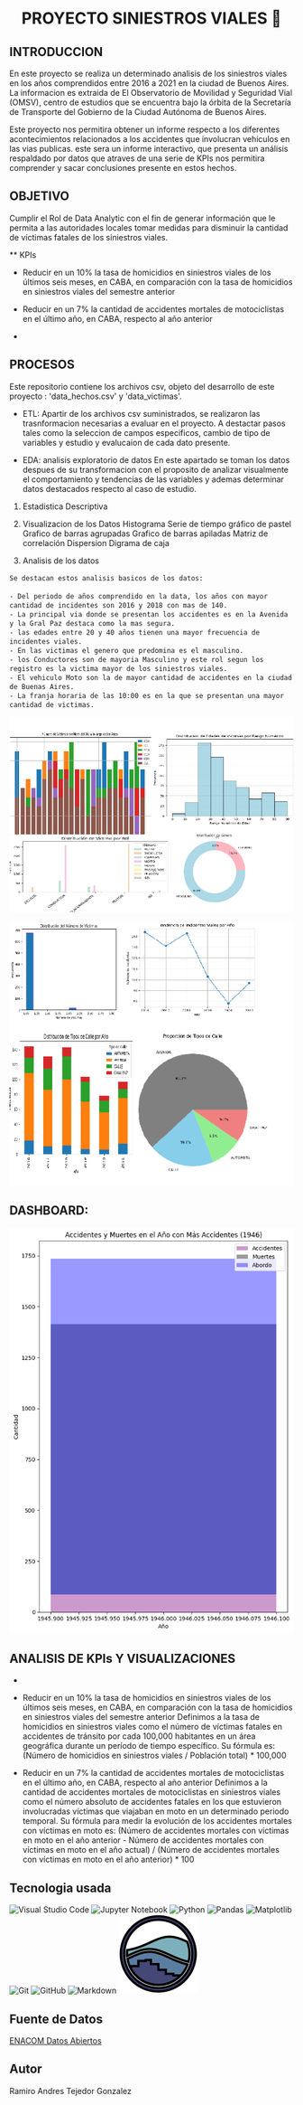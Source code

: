 <h1 align="center"> PROYECTO SINIESTROS VIALES 🚀</h1>

## INTRODUCCION
En este proyecto se realiza un determinado analisis de los siniestros viales en los años comprendidos entre
2016 a 2021 en la ciudad de Buenos Aires. La informacion es extraida de El Observatorio de Movilidad y Seguridad Vial (OMSV), centro de estudios que se encuentra bajo la órbita de la Secretaría de Transporte del Gobierno de la Ciudad Autónoma de Buenos Aires.

Este proyecto nos permitira obtener un informe respecto a los diferentes acontecimientos relacionados a los accidentes que involucran vehiculos en las vias publicas. este sera un informe interactivo, que presenta un análisis respaldado por datos que atraves de una serie de KPIs nos permitira comprender y sacar conclusiones presente en estos hechos.

## OBJETIVO

Cumplir el Rol de Data Analytic con el fin de generar información que le permita a las autoridades locales tomar medidas para disminuir la cantidad de víctimas fatales de los siniestros viales.


** KPIs

* Reducir en un 10% la tasa de homicidios en siniestros viales de los últimos seis meses, en CABA, en comparación con la tasa de homicidios en siniestros viales del semestre anterior

* Reducir en un 7% la cantidad de accidentes mortales de motociclistas en el último año, en CABA, respecto al año anterior

* 


## PROCESOS

Este repositorio contiene los archivos csv, objeto del desarrollo de este proyecto : 'data_hechos.csv' y 'data_victimas'.

 - ETL: Apartir de los archivos csv suministrados, se realizaron las trasnformacion necesarias a evaluar en el proyecto. A destactar pasos tales como la seleccion de campos especificos, cambio de tipo de variables y estudio y evalucaion de cada dato presente.

 - EDA: analisis exploratorio de datos
 En este apartado se toman los datos despues de su transformacion con el proposito de analizar visualmente el comportamiento y tendencias de las variables y ademas determinar datos destacados respecto al caso de estudio.
  1. Estadistica Descriptiva
  2. Visualizacion de los Datos
    Histograma
    Serie de tiempo
    gráfico de pastel
    Grafico de barras agrupadas
    Grafico de barras apiladas
    Matriz de correlación
    Dispersion
    Digrama de caja

  3. Analisis de los datos

    Se destacan estos analisis basicos de los datos:

    - Del periodo de años comprendido en la data, los años con mayor cantidad de incidentes son 2016 y 2018 con mas de 140. 
    - La principal via donde se presentan los accidentes es en la Avenida y la Gral Paz destaca como la mas segura.
    - las edades entre 20 y 40 años tienen una mayor frecuencia de incidentes viales.
    - En las victimas el genero que predomina es el masculino.
    - los Conductores son de mayoria Masculino y este rol segun los registro es la victima mayor de los siniestros viales.
    - El vehiculo Moto son la de mayor cantidad de accidentes en la ciudad de Buenas Aires.
    - La franja horaria de las 10:00 es en la que se presentan una mayor cantidad de victimas.

![Alt text](graficos1-1.png)

![Alt text](graficos-2.png)




 ## DASHBOARD: 
![Alt text](image.png)



 ## ANALISIS DE KPIs Y VISUALIZACIONES

  - 

  - Reducir en un 10% la tasa de homicidios en siniestros viales de los últimos seis meses, en CABA, en comparación con la tasa de homicidios en siniestros viales del semestre anterior
  Definimos a la tasa de homicidios en siniestros viales como el número de víctimas fatales en accidentes de tránsito por cada 100,000 habitantes en un área geográfica durante un período de tiempo específico. Su fórmula es: (Número de homicidios en siniestros viales / Población total) * 100,000
  
  - Reducir en un 7% la cantidad de accidentes mortales de motociclistas en el último año, en CABA, respecto al año anterior
  Definimos a la cantidad de accidentes mortales de motociclistas en siniestros viales como el número absoluto de accidentes fatales en los que estuvieron involucradas víctimas que viajaban en moto en un determinado periodo temporal. Su fórmula para medir la evolución de los accidentes mortales con víctimas en moto es: (Número de accidentes mortales con víctimas en moto en el año anterior - Número de accidentes mortales con víctimas en moto en el año actual) / (Número de accidentes mortales con víctimas en moto en el año anterior) * 100 
  
   








## Tecnologia usada
![Visual Studio Code](https://img.shields.io/badge/Visual%20Studio%20Code-0078d7.svg?style=for-the-badge&logo=visual-studio-code&logoColor=white)
![Jupyter Notebook](https://img.shields.io/badge/jupyter-%23FA0F00.svg?style=for-the-badge&logo=jupyter&logoColor=white)
![Python](https://img.shields.io/badge/python-3670A0?style=for-the-badge&logo=python&logoColor=ffdd54)
![Pandas](https://img.shields.io/badge/pandas-%23150458.svg?style=for-the-badge&logo=pandas&logoColor=white)
![Matplotlib](https://img.shields.io/badge/Matplotlib-%23ffffff.svg?style=for-the-badge&logo=Matplotlib&logoColor=black)
![Git](https://img.shields.io/badge/git-%23F05033.svg?style=for-the-badge&logo=git&logoColor=white)
![GitHub](https://img.shields.io/badge/github-%23121011.svg?style=for-the-badge&logo=github&logoColor=white)
![Markdown](https://img.shields.io/badge/markdown-%23000000.svg?style=for-the-badge&logo=markdown&logoColor=white)
![Seaborn](https://raw.githubusercontent.com/Rickhersd/Rickhersd/e7a293e7309996b0a377e4bd8097aeeca321853b/neobrutalist_icons/neo_seaborn.svg)

## Fuente de Datos

 [ENACOM Datos Abiertos](https://datosabiertos.enacom.gob.ar/home)



## Autor

Ramiro Andres Tejedor Gonzalez